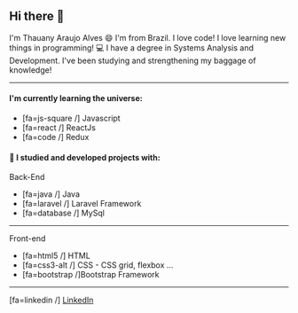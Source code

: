 ## Hi there 👋
I'm Thauany Araujo Alves :smile:
I'm from Brazil. 
I love code!  I love learning new things in programming! :computer:
I have a degree in Systems Analysis and Development. I've been studying and strengthening my baggage of knowledge!

___

#### I'm currently learning the universe:
- [fa=js-square /] Javascript
- [fa=react /] ReactJs
- [fa=code /] Redux

#### :blue_book: I studied and developed projects with:
Back-End 
- [fa=java /] Java
- [fa=laravel /] Laravel Framework
- [fa=database /] MySql

___

Front-end 
- [fa=html5 /] HTML
- [fa=css3-alt /] CSS - CSS grid, flexbox ...
- [fa=bootstrap /]Bootstrap Framework

___
[fa=linkedin /] [LinkedIn](https://www.linkedin.com/in/thauany-alves/)

